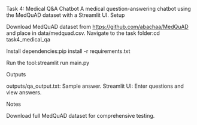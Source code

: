 Task 4: Medical Q&A Chatbot
A medical question-answering chatbot using the MedQuAD dataset with a Streamlit UI.
Setup

Download MedQuAD dataset from https://github.com/abachaa/MedQuAD and place in data/medquad.csv.
Navigate to the task folder:cd task4_medical_qa


Install dependencies:pip install -r requirements.txt


Run the tool:streamlit run main.py



Outputs

outputs/qa_output.txt: Sample answer.
Streamlit UI: Enter questions and view answers.

Notes

Download full MedQuAD dataset for comprehensive testing.
